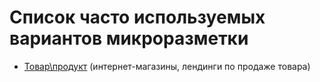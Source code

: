 # Список часто используемых вариантов микроразметки

- [Товар\продукт](product/README.md) (интернет-магазины, лендинги по продаже товара)
